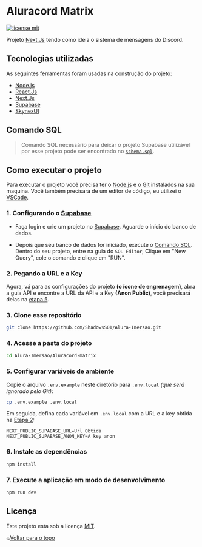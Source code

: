 # Aluracord Matrix

[![license mit](https://img.shields.io/badge/licence-MIT-blue)](../LICENSE "Ver licença MIT")

Projeto [Next.Js](https://nextjs.org/ "Site do Next.Js") tendo como ideia o sistema de mensagens do Discord.

## Tecnologias utilizadas

As seguintes ferramentas foram usadas na construção do projeto:

- [Node.js](https://nodejs.dev)
- [React.Js](https://pt-br.reactjs.org)
- [Next.Js](https://nextjs.org)
- [Supabase](https://github.com/supabase/supabase)
- [SkynexUI](https://skynexui.dev)

## Comando SQL

> Comando SQL necessário para deixar o projeto Supabase utilizável por esse projeto pode ser encontrado no [`schema.sql`](./schema.sql).

## Como executar o projeto

Para executar o projeto você precisa ter o [Node.js](https://nodejs.dev) e o [Git](https://git-scm.com) instalados na sua maquina. Você também precisará de um editor de código, eu utilizei o [VSCode](https://code.visualstudio.com).

### 1. Configurando o [Supabase](https://app.supabase.io/)

- Faça login e crie um projeto no [Supabase](https://app.supabase.io/). Aguarde o início do banco de dados.

- Depois que seu banco de dados for iniciado, execute o [Comando SQL](#comando-sql). Dentro do seu projeto, entre na guia do `SQL Editor`, Clique em "New Query", cole o comando e clique em  "RUN".

### 2. Pegando a URL e a Key

Agora, vá para as configurações do projeto **(o ícone de engrenagem)**, abra a guia API e encontre a URL da API e a Key **(Anon Public)**, você precisará delas na [etapa 5](#5-configurar-vari%C3%A1veis-de-ambiente).

### 3. Clone esse repositório

```bash
git clone https://github.com/ShadowsS01/Alura-Imersao.git
```

### 4. Acesse a pasta do projeto

```bash
cd Alura-Imersao/Aluracord-matrix
```

### 5. Configurar variáveis de ambiente

Copie o arquivo `.env.example` neste diretório para `.env.local` *(que será ignorado pelo Git)*:

```bash
cp .env.example .env.local
```

Em seguida, defina cada variável em `.env.local` com a URL e a key obtida na [Etapa 2](#2-pegando-a-url-e-a-key):

```env
NEXT_PUBLIC_SUPABASE_URL=Url Obtida
NEXT_PUBLIC_SUPABASE_ANON_KEY=A key anon
```

### 6. Instale as dependências

```bash
npm install
```

### 7. Execute a aplicação em modo de desenvolvimento

```bash
npm run dev
```

## Licença

Este projeto esta sob a licença [MIT](../LICENSE "Ver licença MIT").

🔝[Voltar para o topo](#aluracord-matrix "Voltar para o topo")
